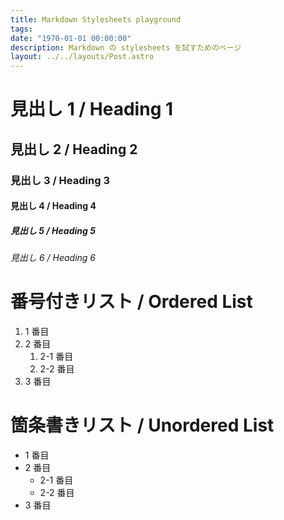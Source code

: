 ```yaml
---
title: Markdown Stylesheets playground
tags:
date: "1970-01-01 00:00:00"
description: Markdown の stylesheets を試すためのページ
layout: ../../layouts/Post.astro
---
```


# 見出し 1 / Heading 1

## 見出し 2 / Heading 2

### 見出し 3 / Heading 3

#### 見出し 4 / Heading 4

##### 見出し 5 / Heading 5

###### 見出し 6 / Heading 6

# 番号付きリスト / Ordered List

1. 1 番目
1. 2 番目
   1. 2-1 番目
   1. 2-2 番目
1. 3 番目

# 箇条書きリスト / Unordered List

- 1 番目
- 2 番目
  - 2-1 番目
  - 2-2 番目
- 3 番目
